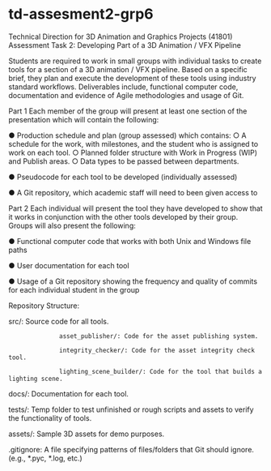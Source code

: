 # td-assesment2-grp6
Technical Direction for 3D Animation and Graphics Projects (41801) Assessment Task 2: Developing Part of a 3D Animation / VFX Pipeline

Students are required to work in small groups with individual tasks to create tools for a section of
a 3D animation / VFX pipeline. Based on a specific brief, they plan and execute the development
of these tools using industry standard workflows. Deliverables include, functional computer code,
documentation and evidence of Agile methodologies and usage of Git.

Part 1
Each member of the group will present at least one section of the presentation which will contain
the following:

● Production schedule and plan (group assessed) which contains:
   ○ A schedule for the work, with milestones, and the student who is assigned to work
   on each tool.
   ○ Planned folder structure with Work in Progress (WIP) and Publish areas.
   ○ Data types to be passed between departments.
   
● Pseudocode for each tool to be developed (individually assessed)

● A Git repository, which academic staff will need to been given access to

Part 2
Each individual will present the tool they have developed to show that it works in conjunction with the
other tools developed by their group.
Groups will also present the following:

● Functional computer code that works with both Unix and Windows file paths

● User documentation for each tool

● Usage of a Git repository showing the frequency and quality of commits for each individual
student in the group

Repository Structure:

  src/: Source code for all tools.
  
                  asset_publisher/: Code for the asset publishing system.
    
                  integrity_checker/: Code for the asset integrity check tool.
    
                  lighting_scene_builder/: Code for the tool that builds a lighting scene.
    
  docs/: Documentation for each tool.
  
  tests/: Temp folder to test unfinished or rough scripts and assets to verify the functionality of tools.
  
  assets/: Sample 3D assets for demo purposes.
  
  .gitignore: A file specifying patterns of files/folders that Git should ignore. (e.g., *.pyc, *.log, etc.)
